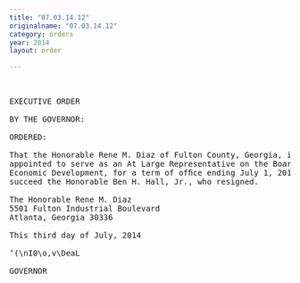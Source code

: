 ```yaml
---
title: "07.03.14.12"
originalname: "07.03.14.12"
category: orders
year: 2014
layout: order

---
```

<pre>
 

EXECUTIVE ORDER

BY THE GOVERNOR:

ORDERED:

That the Honorable Rene M. Diaz of Fulton County, Georgia, is
appointed to serve as an At Large Representative on the Board of
Economic Development, for a term of ofﬁce ending July 1, 2017, to
succeed the Honorable Ben H. Hall, Jr., who resigned.

The Honorable Rene M. Diaz
5501 Fulton Industrial Boulevard
Atlanta, Georgia 30336

This third day of July, 2014

‘(\nI0\o,v\DeaL

GOVERNOR

</pre>
